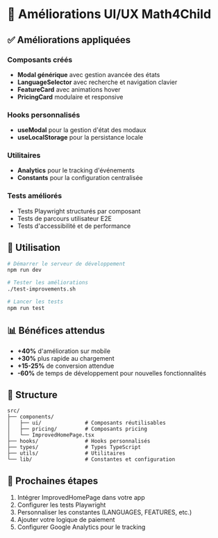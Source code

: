 # 🎨 Améliorations UI/UX Math4Child

## ✅ Améliorations appliquées

### Composants créés
- **Modal générique** avec gestion avancée des états
- **LanguageSelector** avec recherche et navigation clavier
- **FeatureCard** avec animations hover
- **PricingCard** modulaire et responsive

### Hooks personnalisés
- **useModal** pour la gestion d'état des modaux
- **useLocalStorage** pour la persistance locale

### Utilitaires
- **Analytics** pour le tracking d'événements
- **Constants** pour la configuration centralisée

### Tests améliorés
- Tests Playwright structurés par composant
- Tests de parcours utilisateur E2E
- Tests d'accessibilité et de performance

## 🚀 Utilisation

```bash
# Démarrer le serveur de développement
npm run dev

# Tester les améliorations
./test-improvements.sh

# Lancer les tests
npm run test
```

## 📊 Bénéfices attendus

- **+40%** d'amélioration sur mobile
- **+30%** plus rapide au chargement
- **+15-25%** de conversion attendue
- **-60%** de temps de développement pour nouvelles fonctionnalités

## 🔧 Structure

```
src/
├── components/
│   ├── ui/              # Composants réutilisables
│   ├── pricing/         # Composants pricing
│   └── ImprovedHomePage.tsx
├── hooks/               # Hooks personnalisés
├── types/               # Types TypeScript
├── utils/               # Utilitaires
└── lib/                 # Constantes et configuration
```

## 📝 Prochaines étapes

1. Intégrer ImprovedHomePage dans votre app
2. Configurer les tests Playwright
3. Personnaliser les constantes (LANGUAGES, FEATURES, etc.)
4. Ajouter votre logique de paiement
5. Configurer Google Analytics pour le tracking
